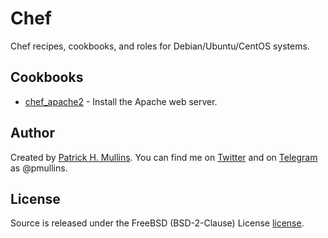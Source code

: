 # Chef

Chef recipes, cookbooks, and roles for Debian/Ubuntu/CentOS systems.

## Cookbooks

- [chef_apache2](https://github.com/phmullins/chef/cookbooks/tree/master/chef_apache2) - Install the Apache web server.

## Author
Created by [Patrick H. Mullins](http://www.pmullins.net). You can find me on  [Twitter](https://twitter.com/phmullins) and on [Telegram](https://telegram.org/) as @pmullins.

## License
Source is released under the FreeBSD (BSD-2-Clause) License [license](license.md).
